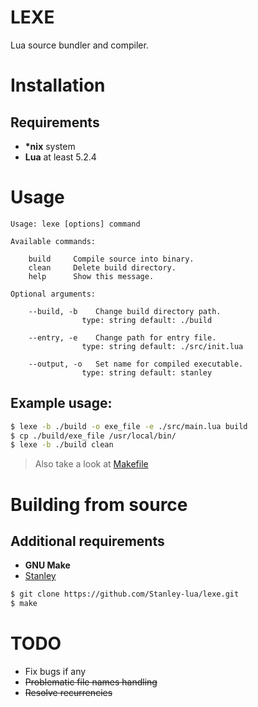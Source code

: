 # LEXE
Lua source bundler and compiler.

# Installation

## Requirements
* __*nix__ system
* __Lua__ at least 5.2.4

# Usage
    Usage: lexe [options] command

    Available commands:

        build     Compile source into binary.
        clean     Delete build directory.
        help      Show this message.

    Optional arguments:

        --build, -b    Change build directory path.
                    type: string default: ./build

        --entry, -e    Change path for entry file.
                    type: string default: ./src/init.lua

        --output, -o   Set name for compiled executable.
                    type: string default: stanley

## Example usage:
```bash
$ lexe -b ./build -o exe_file -e ./src/main.lua build
$ cp ./build/exe_file /usr/local/bin/
$ lexe -b ./build clean
```
> Also take a look at [Makefile](./Makefile)

# Building from source

## Additional requirements
* __GNU Make__
* [Stanley](https://stanley-lua.github.io/)

```bash
$ git clone https://github.com/Stanley-lua/lexe.git
$ make
```

# TODO
* Fix bugs if any
* ~~Problematic file names handling~~
* ~~Resolve recurrencies~~

